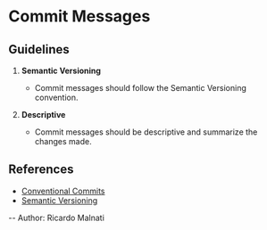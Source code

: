 # Commit Messages

## Guidelines

1. **Semantic Versioning**
    - Commit messages should follow the Semantic Versioning convention.

2. **Descriptive**
    - Commit messages should be descriptive and summarize the changes made.

## References
- [Conventional Commits](https://www.conventionalcommits.org/)
- [Semantic Versioning](https://semver.org/)

-- Author: Ricardo Malnati
